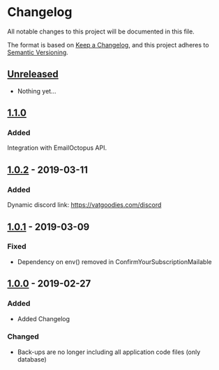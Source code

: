 # Changelog
All  notable changes to this project will be documented in this file.

The format is based on [Keep a Changelog](https://keepachangelog.com/en/1.0.0/),
and this project adheres to [Semantic Versioning](https://semver.org/spec/v2.0.0.html).

## [Unreleased]
- Nothing yet...

## [1.1.0](https://github.com/vatsimgoodies/vatgoodies.com/compare/v1.0.2..v1.1.0)
### Added
Integration with EmailOctopus API.

## [1.0.2](https://github.com/vatsimgoodies/vatgoodies.com/compare/v1.0.1...v1.0.2) - 2019-03-11
### Added
Dynamic discord link: https://vatgoodies.com/discord

## [1.0.1](https://github.com/vatsimgoodies/vatgoodies.com/compare/v1.0.0...v1.0.1) - 2019-03-09
### Fixed
- Dependency on env() removed in ConfirmYourSubscriptionMailable

## [1.0.0](https://github.com/vatsimgoodies/vatgoodies.com/compare/v0.3.2...v1.0.0) - 2019-02-27
### Added
- Added Changelog

### Changed
- Back-ups are no longer including all application code files (only database)

[Unreleased]: https://github.com/vatsimgoodies/vatgoodies.com/compare/v1.1.0...HEAD
